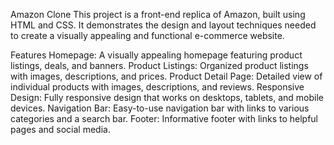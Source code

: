 


Amazon Clone
This project is a front-end replica of Amazon, built using HTML and CSS. It demonstrates the design and layout techniques needed to create a visually appealing and functional e-commerce website.

Features
Homepage: A visually appealing homepage featuring product listings, deals, and banners.
Product Listings: Organized product listings with images, descriptions, and prices.
Product Detail Page: Detailed view of individual products with images, descriptions, and reviews.
Responsive Design: Fully responsive design that works on desktops, tablets, and mobile devices.
Navigation Bar: Easy-to-use navigation bar with links to various categories and a search bar.
Footer: Informative footer with links to helpful pages and social media.
